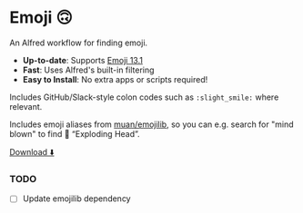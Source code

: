 Emoji 🙃
=======

An Alfred workflow for finding emoji.

- **Up-to-date**: Supports [Emoji 13.1](https://unicode.org/emoji/charts/full-emoji-list.html)
- **Fast**: Uses Alfred's built-in filtering
- **Easy to Install**: No extra apps or scripts required!

Includes GitHub/Slack-style colon codes such as `:slight_smile:` where relevant.

Includes emoji aliases from [muan/emojilib](https://github.com/muan/emojilib), so you can e.g. search for "mind blown" to find 🤯 “Exploding Head”.

[Download ⬇️](https://github.com/tjvr/alfred-3-emoji/releases/download/0.3.0/Emoji.alfredworkflow)

### TODO

- [ ] Update emojilib dependency
